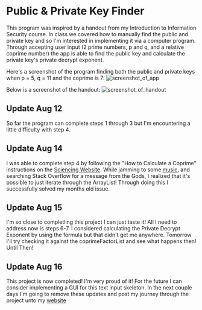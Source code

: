 # Public & Private Key Finder
This program was inspired by a handout from my Introduction to Information Security course. In class we covered how to manually find the public and private key and so I'm interested in implementing it via a computer program. Through accepting user input (2 prime numbers, p and q, and a relative coprime number) the app is able to find the public key and calculate the private key's private decrypt exponent.

Here's a screenshot of the program finding both the public and private keys when p = 5, q = 11 and the coprime is 7:
![screenshot_of_app](https://user-images.githubusercontent.com/18653175/44235978-745a7480-a179-11e8-86d6-ebfcc0036658.png)

Below is a screenshot of the handout:
![screenshot_of_handout](https://user-images.githubusercontent.com/18653175/44053996-5dae4944-9f0f-11e8-8093-c0fa662459b5.PNG)

## Update Aug 12
So far the program can complete steps 1 through 3 but I'm encountering a little difficulty with step 4. 

## Update Aug 14
I was able to complete step 4 by following the "How to Calculate a Coprime" instructions on the [Sciencing Website](https://sciencing.com/calculate-coprime-6921150.html). While jamming to some [music](https://www.youtube.com/watch?v=AftvCIiYk5c), and searching Stack Overflow for a message from the Gods, I realized that it's possible to just iterate through the ArrayList! Through doing this I successfully solved my months old issue.

## Update Aug 15
I'm so close to completling this project I can just taste it! All I need to address now is steps 6-7. I considered calculating the Private Decrypt Exponent by using the formula but that didn't get me anywhere. Tomorrow I'll try checking it against the coprimeFactorList and see what happens then! Until Then! 

## Update Aug 16
This project is now completed! I'm very proud of it! For the future I can consider implementing a GUI for this text input skeleton. In the next couple days I'm going to remove these updates and post my journey through the project unto my [website](https://kstupart.github.io/) 
